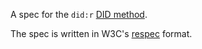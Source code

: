 A spec for the `did:r` [DID method](https://w3c-ccg.github.io/did-spec/#specific-did-method-schemes).

The spec is written in W3C's [respec](https://dev.w3.org/2008/video/mediaann/ReSpec.js/documentation.html) format.